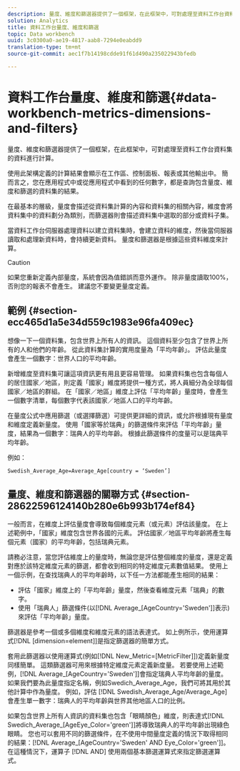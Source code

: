 ```yaml
---
description: 量度、維度和篩選器提供了一個框架，在此框架中，可對處理至資料工作台資料集的資料進行計算。
solution: Analytics
title: 資料工作台量度、維度和篩選
topic: Data workbench
uuid: 3c0300a0-ae19-4817-aab8-7294e0eabdd9
translation-type: tm+mt
source-git-commit: aec1f7b14198cdde91f61d490a235022943bfedb

---
```



# 資料工作台量度、維度和篩選{#data-workbench-metrics-dimensions-and-filters}

量度、維度和篩選器提供了一個框架，在此框架中，可對處理至資料工作台資料集的資料進行計算。

使用此架構定義的計算結果會顯示在工作區、控制面板、報表或其他輸出中。 簡而言之，您在應用程式中或從應用程式中看到的任何數字，都是查詢包含量度、維度和篩選的資料集的結果。

在最基本的層級，量度會描述從資料集計算的內容和資料集的相關內容，維度會將資料集中的資料劃分為類別，而篩選器則會描述資料集中選取的部分或資料子集。

當資料工作台伺服器處理資料以建立資料集時，會建立資料的維度，然後當伺服器讀取和處理新資料時，會持續更新資料。 量度和篩選器是根據這些資料維度來計算。

>[!CAUTION]
>
>如果您重新定義內部量度，系統會因為值錯誤而意外運作。 除非量度讀取100%，否則您的報表不會產生。 建議您不要變更量度定義。

## 範例 {#section-ecc465d1a5e34d559c1983e96fa409ec}

想像一下一個資料集，包含世界上所有人的資訊。 這個資料至少包含了世界上所有的人和他們的年齡。 從此資料集計算的實用度量為「平均年齡」。 評估此量度會產生一個數字：世界人口的平均年齡。

新增維度至資料集可讓這項資訊更有用且更容易管理。 如果資料集也包含每個人的居住國家／地區，則定義「國家」維度將提供一種方式，將人員細分為全球每個國家／地區的群組。 在「國家／地區」維度上評估「平均年齡」量度時，會產生一個數字清單，每個數字代表該國家／地區人口的平均年齡。

在量度公式中應用篩選（或選擇篩選）可提供更詳細的資訊，或允許根據現有量度和維度定義新量度。 使用「國家等於瑞典」的篩選條件來評估「平均年齡」量度，結果為一個數字：瑞典人的平均年齡。 根據此篩選條件的度量可以是瑞典平均年齡。

例如：

```
Swedish_Average_Age=Average_Age[country = ‘Sweden’]
```

## 量度、維度和篩選器的關聯方式 {#section-28622596124140b280e6b993b174ef84}

一般而言，在維度上評估量度會導致每個維度元素（或元素）評估該量度。 在上述範例中，「國家」維度包含世界各國的元素。 評估國家／地區平均年齡將產生每個元素（國家）的平均年齡，包括瑞典元素。

請務必注意，當您評估維度上的量度時，無論您是評估整個維度的量度，還是定義對應於該特定維度元素的篩選，都會收到相同的特定維度元素數值結果。 使用上一個示例，在查找瑞典人的平均年齡時，以下任一方法都能產生相同的結果：

* 評估「國家」維度上的「平均年齡」量度，然後查看維度元素「瑞典」的數字。
* 使用「瑞典人」篩選條件(以[!DNL Average_[AgeCountry=&#39;Sweden&#39;]]表示)來評估「平均年齡」量度。

篩選器是參考一個或多個維度和維度元素的語法表達式。 如上例所示，使用運算式[!DNL [dimension=element]]是指定篩選器的簡單方式。

套用此篩選器以使用運算式(例如[!DNL New_Metric=[MetricFilter]])定義新量度同樣簡單。 這類篩選器可用來根據特定維度元素定義新度量。 若要使用上述範例，[!DNL Average_[AgeCountry=&#39;Sweden&#39;]]會指定瑞典人平均年齡的量度。 如果我們要為此量度指定名稱，例如Swedich_Average_Age，我們可將其用於其他計算中作為量度。 例如，評估 [!DNL Swedish_Average_Age/Average_Age] 會產生單一數字：瑞典人的平均年齡與世界其他地區人口的比例。

如果包含世界上所有人資訊的資料集也包含「眼睛顏色」維度，則表達式[!DNL Swedich_Average_[AgeEye_Color=&#39;green&#39;]]將導致瑞典人的平均年齡出現綠色眼睛。 您也可以套用不同的篩選條件，在不使用中間量度定義的情況下取得相同的結果：[!DNL Average_[AgeCountry=&#39;Sweden&#39; AND Eye_Color=&#39;green&#39;]]。 在這種情況下，運算子 [!DNL AND] 使用兩個基本篩選運算式來指定篩選運算式。
